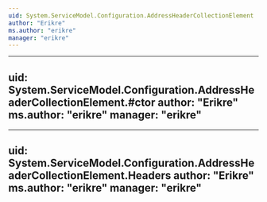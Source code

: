 ```yaml
---
uid: System.ServiceModel.Configuration.AddressHeaderCollectionElement
author: "Erikre"
ms.author: "erikre"
manager: "erikre"
---
```


---
uid: System.ServiceModel.Configuration.AddressHeaderCollectionElement.#ctor
author: "Erikre"
ms.author: "erikre"
manager: "erikre"
---

---
uid: System.ServiceModel.Configuration.AddressHeaderCollectionElement.Headers
author: "Erikre"
ms.author: "erikre"
manager: "erikre"
---
